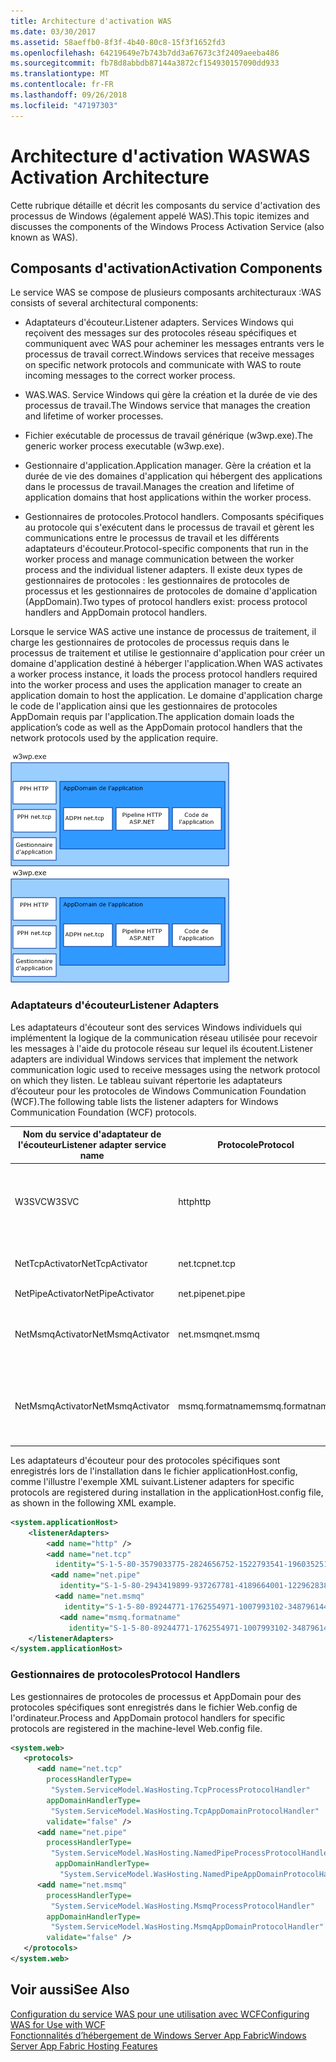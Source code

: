 ```yaml
---
title: Architecture d'activation WAS
ms.date: 03/30/2017
ms.assetid: 58aeffb0-8f3f-4b40-80c8-15f3f1652fd3
ms.openlocfilehash: 64219649e7b743b7dd3a67673c3f2409aeeba486
ms.sourcegitcommit: fb78d8abbdb87144a3872cf154930157090dd933
ms.translationtype: MT
ms.contentlocale: fr-FR
ms.lasthandoff: 09/26/2018
ms.locfileid: "47197303"
---
```

# <a name="was-activation-architecture"></a><span data-ttu-id="d4af4-102">Architecture d'activation WAS</span><span class="sxs-lookup"><span data-stu-id="d4af4-102">WAS Activation Architecture</span></span>
<span data-ttu-id="d4af4-103">Cette rubrique détaille et décrit les composants du service d'activation des processus de Windows (également appelé WAS).</span><span class="sxs-lookup"><span data-stu-id="d4af4-103">This topic itemizes and discusses the components of the Windows Process Activation Service (also known as WAS).</span></span>  
  
## <a name="activation-components"></a><span data-ttu-id="d4af4-104">Composants d'activation</span><span class="sxs-lookup"><span data-stu-id="d4af4-104">Activation Components</span></span>  
 <span data-ttu-id="d4af4-105">Le service WAS se compose de plusieurs composants architecturaux :</span><span class="sxs-lookup"><span data-stu-id="d4af4-105">WAS consists of several architectural components:</span></span>  
  
-   <span data-ttu-id="d4af4-106">Adaptateurs d'écouteur.</span><span class="sxs-lookup"><span data-stu-id="d4af4-106">Listener adapters.</span></span> <span data-ttu-id="d4af4-107">Services Windows qui reçoivent des messages sur des protocoles réseau spécifiques et communiquent avec WAS pour acheminer les messages entrants vers le processus de travail correct.</span><span class="sxs-lookup"><span data-stu-id="d4af4-107">Windows services that receive messages on specific network protocols and communicate with WAS to route incoming messages to the correct worker process.</span></span>  
  
-   <span data-ttu-id="d4af4-108">WAS.</span><span class="sxs-lookup"><span data-stu-id="d4af4-108">WAS.</span></span> <span data-ttu-id="d4af4-109">Service Windows qui gère la création et la durée de vie des processus de travail.</span><span class="sxs-lookup"><span data-stu-id="d4af4-109">The Windows service that manages the creation and lifetime of worker processes.</span></span>  
  
-   <span data-ttu-id="d4af4-110">Fichier exécutable de processus de travail générique (w3wp.exe).</span><span class="sxs-lookup"><span data-stu-id="d4af4-110">The generic worker process executable (w3wp.exe).</span></span>  
  
-   <span data-ttu-id="d4af4-111">Gestionnaire d'application.</span><span class="sxs-lookup"><span data-stu-id="d4af4-111">Application manager.</span></span> <span data-ttu-id="d4af4-112">Gère la création et la durée de vie des domaines d'application qui hébergent des applications dans le processus de travail.</span><span class="sxs-lookup"><span data-stu-id="d4af4-112">Manages the creation and lifetime of application domains that host applications within the worker process.</span></span>  
  
-   <span data-ttu-id="d4af4-113">Gestionnaires de protocoles.</span><span class="sxs-lookup"><span data-stu-id="d4af4-113">Protocol handlers.</span></span> <span data-ttu-id="d4af4-114">Composants spécifiques au protocole qui s'exécutent dans le processus de travail et gèrent les communications entre le processus de travail et les différents adaptateurs d'écouteur.</span><span class="sxs-lookup"><span data-stu-id="d4af4-114">Protocol-specific components that run in the worker process and manage communication between the worker process and the individual listener adapters.</span></span> <span data-ttu-id="d4af4-115">Il existe deux types de gestionnaires de protocoles : les gestionnaires de protocoles de processus et les gestionnaires de protocoles de domaine d'application (AppDomain).</span><span class="sxs-lookup"><span data-stu-id="d4af4-115">Two types of protocol handlers exist: process protocol handlers and AppDomain protocol handlers.</span></span>  
  
 <span data-ttu-id="d4af4-116">Lorsque le service WAS active une instance de processus de traitement, il charge les gestionnaires de protocoles de processus requis dans le processus de traitement et utilise le gestionnaire d'application pour créer un domaine d'application destiné à héberger l'application.</span><span class="sxs-lookup"><span data-stu-id="d4af4-116">When WAS activates a worker process instance, it loads the process protocol handlers required into the worker process and uses the application manager to create an application domain to host the application.</span></span> <span data-ttu-id="d4af4-117">Le domaine d'application charge le code de l'application ainsi que les gestionnaires de protocoles AppDomain requis par l'application.</span><span class="sxs-lookup"><span data-stu-id="d4af4-117">The application domain loads the application’s code as well as the AppDomain protocol handlers that the network protocols used by the application require.</span></span>  
  
 <span data-ttu-id="d4af4-118">![Architecture WAS](../../../../docs/framework/wcf/feature-details/media/wasarchitecture.gif "WASArchitecture")</span><span class="sxs-lookup"><span data-stu-id="d4af4-118">![WAS Architecture](../../../../docs/framework/wcf/feature-details/media/wasarchitecture.gif "WASArchitecture")</span></span>  
  
### <a name="listener-adapters"></a><span data-ttu-id="d4af4-119">Adaptateurs d'écouteur</span><span class="sxs-lookup"><span data-stu-id="d4af4-119">Listener Adapters</span></span>  
 <span data-ttu-id="d4af4-120">Les adaptateurs d'écouteur sont des services Windows individuels qui implémentent la logique de la communication réseau utilisée pour recevoir les messages à l'aide du protocole réseau sur lequel ils écoutent.</span><span class="sxs-lookup"><span data-stu-id="d4af4-120">Listener adapters are individual Windows services that implement the network communication logic used to receive messages using the network protocol on which they listen.</span></span> <span data-ttu-id="d4af4-121">Le tableau suivant répertorie les adaptateurs d’écouteur pour les protocoles de Windows Communication Foundation (WCF).</span><span class="sxs-lookup"><span data-stu-id="d4af4-121">The following table lists the listener adapters for Windows Communication Foundation (WCF) protocols.</span></span>  
  
|<span data-ttu-id="d4af4-122">Nom du service d'adaptateur de l'écouteur</span><span class="sxs-lookup"><span data-stu-id="d4af4-122">Listener adapter service name</span></span>|<span data-ttu-id="d4af4-123">Protocole</span><span class="sxs-lookup"><span data-stu-id="d4af4-123">Protocol</span></span>|<span data-ttu-id="d4af4-124">Notes</span><span class="sxs-lookup"><span data-stu-id="d4af4-124">Notes</span></span>|  
|-----------------------------------|--------------|-----------|  
|<span data-ttu-id="d4af4-125">W3SVC</span><span class="sxs-lookup"><span data-stu-id="d4af4-125">W3SVC</span></span>|<span data-ttu-id="d4af4-126">http</span><span class="sxs-lookup"><span data-stu-id="d4af4-126">http</span></span>|<span data-ttu-id="d4af4-127">Composant commun qui assure l’activation HTTP pour IIS 7.0 et WCF.</span><span class="sxs-lookup"><span data-stu-id="d4af4-127">Common component that provides HTTP activation for both IIS 7.0 and WCF.</span></span>|  
|<span data-ttu-id="d4af4-128">NetTcpActivator</span><span class="sxs-lookup"><span data-stu-id="d4af4-128">NetTcpActivator</span></span>|<span data-ttu-id="d4af4-129">net.tcp</span><span class="sxs-lookup"><span data-stu-id="d4af4-129">net.tcp</span></span>|<span data-ttu-id="d4af4-130">Dépend du service NetTcpPortSharing.</span><span class="sxs-lookup"><span data-stu-id="d4af4-130">Depends on the NetTcpPortSharing service.</span></span>|  
|<span data-ttu-id="d4af4-131">NetPipeActivator</span><span class="sxs-lookup"><span data-stu-id="d4af4-131">NetPipeActivator</span></span>|<span data-ttu-id="d4af4-132">net.pipe</span><span class="sxs-lookup"><span data-stu-id="d4af4-132">net.pipe</span></span>||  
|<span data-ttu-id="d4af4-133">NetMsmqActivator</span><span class="sxs-lookup"><span data-stu-id="d4af4-133">NetMsmqActivator</span></span>|<span data-ttu-id="d4af4-134">net.msmq</span><span class="sxs-lookup"><span data-stu-id="d4af4-134">net.msmq</span></span>|<span data-ttu-id="d4af4-135">Pour une utilisation avec des applications basées sur WCF Message Queuing.</span><span class="sxs-lookup"><span data-stu-id="d4af4-135">For use with WCF-based Message Queuing applications.</span></span>|  
|<span data-ttu-id="d4af4-136">NetMsmqActivator</span><span class="sxs-lookup"><span data-stu-id="d4af4-136">NetMsmqActivator</span></span>|<span data-ttu-id="d4af4-137">msmq.formatname</span><span class="sxs-lookup"><span data-stu-id="d4af4-137">msmq.formatname</span></span>|<span data-ttu-id="d4af4-138">Assure la compatibilité descendante avec les applications Message Queuing existantes.</span><span class="sxs-lookup"><span data-stu-id="d4af4-138">Provides backwards compatibility with existing Message Queuing applications.</span></span>|  
  
 <span data-ttu-id="d4af4-139">Les adaptateurs d'écouteur pour des protocoles spécifiques sont enregistrés lors de l'installation dans le fichier applicationHost.config, comme l'illustre l'exemple XML suivant.</span><span class="sxs-lookup"><span data-stu-id="d4af4-139">Listener adapters for specific protocols are registered during installation in the applicationHost.config file, as shown in the following XML example.</span></span>  
  
```xml  
<system.applicationHost>  
    <listenerAdapters>  
        <add name="http" />  
        <add name="net.tcp"   
          identity="S-1-5-80-3579033775-2824656752-1522793541-1960352512-462907086" />  
         <add name="net.pipe"   
           identity="S-1-5-80-2943419899-937267781-4189664001-1229628381-3982115073" />  
          <add name="net.msmq"   
            identity="S-1-5-80-89244771-1762554971-1007993102-348796144-2203111529" />  
           <add name="msmq.formatname"   
             identity="S-1-5-80-89244771-1762554971-1007993102-348796144-2203111529" />  
    </listenerAdapters>  
</system.applicationHost>  
```  
  
### <a name="protocol-handlers"></a><span data-ttu-id="d4af4-140">Gestionnaires de protocoles</span><span class="sxs-lookup"><span data-stu-id="d4af4-140">Protocol Handlers</span></span>  
 <span data-ttu-id="d4af4-141">Les gestionnaires de protocoles de processus et AppDomain pour des protocoles spécifiques sont enregistrés dans le fichier Web.config de l'ordinateur.</span><span class="sxs-lookup"><span data-stu-id="d4af4-141">Process and AppDomain protocol handlers for specific protocols are registered in the machine-level Web.config file.</span></span>  
  
```xml  
<system.web>  
   <protocols>  
      <add name="net.tcp"   
        processHandlerType=  
         "System.ServiceModel.WasHosting.TcpProcessProtocolHandler"  
        appDomainHandlerType=  
         "System.ServiceModel.WasHosting.TcpAppDomainProtocolHandler"  
        validate="false" />  
      <add name="net.pipe"   
        processHandlerType=  
         "System.ServiceModel.WasHosting.NamedPipeProcessProtocolHandler"  
          appDomainHandlerType=  
           "System.ServiceModel.WasHosting.NamedPipeAppDomainProtocolHandler"/>  
      <add name="net.msmq"  
        processHandlerType=  
         "System.ServiceModel.WasHosting.MsmqProcessProtocolHandler"  
        appDomainHandlerType=  
         "System.ServiceModel.WasHosting.MsmqAppDomainProtocolHandler"  
        validate="false" />  
   </protocols>  
</system.web>  
```  
  
## <a name="see-also"></a><span data-ttu-id="d4af4-142">Voir aussi</span><span class="sxs-lookup"><span data-stu-id="d4af4-142">See Also</span></span>  
 [<span data-ttu-id="d4af4-143">Configuration du service WAS pour une utilisation avec WCF</span><span class="sxs-lookup"><span data-stu-id="d4af4-143">Configuring WAS for Use with WCF</span></span>](../../../../docs/framework/wcf/feature-details/configuring-the-wpa--service-for-use-with-wcf.md)  
 [<span data-ttu-id="d4af4-144">Fonctionnalités d’hébergement de Windows Server App Fabric</span><span class="sxs-lookup"><span data-stu-id="d4af4-144">Windows Server App Fabric Hosting Features</span></span>](https://go.microsoft.com/fwlink/?LinkId=201276)
